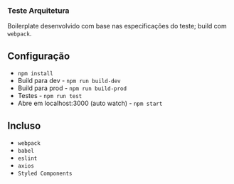 ### Teste Arquitetura

Boilerplate desenvolvido com base nas especificações do teste; build com `webpack`.


## Configuração

- `npm install`
- Build para dev - `npm run build-dev`
- Build para prod - `npm run build-prod`
- Testes - `npm run test`
- Abre em localhost:3000 (auto watch) - `npm start`

## Incluso

- `webpack`
- `babel`
- `eslint`
- `axios`
- `Styled Components`
